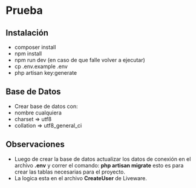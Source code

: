 # Prueba

## Instalación

- composer install
- npm install
- npm run dev (en caso de que falle volver a ejecutar)
- cp .env.example .env
- php artisan key:generate

## Base de Datos

- Crear base de datos con:
- nombre cualquiera
- charset => utf8
- collation => utf8_general_ci

## Observaciones

- Luego de crear la base de datos actualizar los datos de conexión en el archivo **.env** y correr el comando: **php artisan migrate** esto es para crear las tablas necesarias para el proyecto.
- La logica esta en el archivo **CreateUser** de Liveware.

